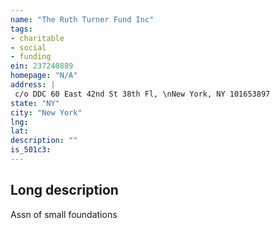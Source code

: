 ```yaml
---
name: "The Ruth Turner Fund Inc"
tags:
- charitable
- social
- funding
ein: 237240889
homepage: "N/A"
address: |
 c/o DDC 60 East 42nd St 38th Fl, \nNew York, NY 101653897
state: "NY"
city: "New York"
lng: 
lat: 
description: ""
is_501c3: 
---
```


## Long description

Assn of small foundations
